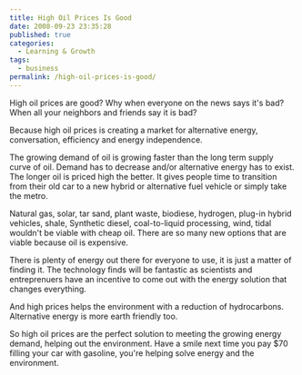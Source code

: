 ```yaml
---
title: High Oil Prices Is Good
date: 2008-09-23 23:35:28
published: true
categories:
  - Learning & Growth
tags:
  - business
permalink: /high-oil-prices-is-good/
---
```

High oil prices are good? Why when everyone on the news says it's bad? When all your neighbors and friends say it is bad?

Because high oil prices is creating a market for alternative energy, conversation, efficiency and energy independence.

The growing demand of oil is growing faster than the long term supply curve of oil. Demand has to decrease and/or alternative energy has to exist. The longer oil is priced high the better. It gives people time to transition from their old car to a new hybrid or alternative fuel vehicle or simply take the metro.

Natural gas, solar, tar sand, plant waste, biodiese, hydrogen, plug-in hybrid vehicles, shale, Synthetic diesel, coal-to-liquid processing, wind, tidal wouldn't be viable with cheap oil. There are so many new options that are viable because oil is expensive.

There is plenty of energy out there for everyone to use, it is just a matter of finding it. The technology finds will be fantastic as scientists and entreprenuers have an incentive to come out with the energy solution that changes everything.

And high prices helps the environment with a reduction of hydrocarbons. Alternative energy is more earth friendly too.

So high oil prices are the perfect solution to meeting the growing energy demand, helping out the environment. Have a smile next time you pay $70 filling your car with gasoline, you're helping solve energy and the environment.
